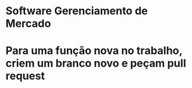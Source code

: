 # Software Gerenciamento de Mercado

# Para uma função nova no trabalho, criem um branco novo e peçam pull request
